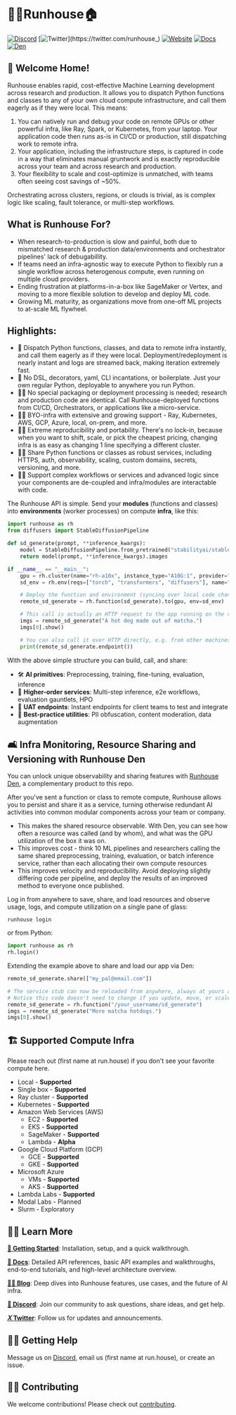 # 🏃‍♀️Runhouse🏠

[![Discord](https://dcbadge.vercel.app/api/server/RnhB6589Hs?compact=true&style=flat)](https://discord.gg/RnhB6589Hs)
[![Twitter](https://img.shields.io/twitter/url/https/twitter.com/runhouse_.svg?style=social&label=@runhouse_)](https://twitter.com/runhouse_)
[![Website](https://img.shields.io/badge/run.house-green)](https://www.run.house)
[![Docs](https://img.shields.io/badge/docs-blue)](https://www.run.house/docs)
[![Den](https://img.shields.io/badge/runhouse_den-purple)](https://www.run.house/login)

## 👵 Welcome Home!
Runhouse enables rapid, cost-effective Machine Learning development across research and production. 
It allows you to dispatch Python functions and classes to any of your own cloud compute infrastructure, and call them 
eagerly as if they were local. This means:
1. You can natively run and debug your code on remote GPUs or other powerful infra, like Ray, Spark, or Kubernetes, 
from your laptop. Your application code then runs as-is in CI/CD or production, still dispatching work to remote infra.
2. Your application, including the infrastructure steps, is captured in code in a way that eliminates manual gruntwork 
and is exactly reproducible across your team and across research and production. 
3. Your flexibility to scale and cost-optimize is unmatched, with teams often seeing cost savings of ~50%. 

Orchestrating across clusters, regions, or clouds is trivial, as is complex logic like scaling, fault 
tolerance, or multi-step workflows.

## What is Runhouse For?
* When research-to-production is slow and painful, both due to mismatched research & production data/environments and orchestrator pipelines' lack of debugabillity. 
* If teams need an infra-agnostic way to execute Python to flexibly run a single workflow across heterogenous compute, even running on multiple cloud providers. 
* Ending frustration at platforms-in-a-box like SageMaker or Vertex, and moving to a more flexible solution to develop and deploy ML code. 
* Growing ML maturity, as organizations move from one-off ML projects to at-scale ML flywheel.

## Highlights:
* 🚀 Dispatch Python functions, classes, and data to remote infra instantly, and call them eagerly as if they were local. Deployment/redeployment is nearly instant and logs are streamed back, making iteration extremely fast. 
* 🐍 No DSL, decorators, yaml, CLI incantations, or boilerplate. Just your own regular Python, deployable to anywhere you run Python.
* 👩‍🔬 No special packaging or deployment processing is needed; research and production code are identical. Call Runhouse-deployed functions from CI/CD, Orchestrators, or applications like a micro-service. 
* 👩‍🎓 BYO-infra with extensive and growing support - Ray, Kubernetes, AWS, GCP, Azure, local, on-prem, and more.
* 👩‍🚀 Extreme reproducibility and portability. There's no lock-in, because when you want to shift, scale, or pick the cheapest pricing, changing infra is as easy as changing 1 line specifying a different cluster.
* 👷‍♀️ Share Python functions or classes as robust services, including HTTPS, auth, observability, scaling, custom domains, secrets, versioning, and more.
* 👩‍🍳 Support complex workflows or services and advanced logic since your components are de-coupled and infra/modules are interactable with code.  

The Runhouse API is simple. Send your **modules** (functions and classes) into **environments** (worker processes) on compute
**infra**, like this:

```python
import runhouse as rh
from diffusers import StableDiffusionPipeline

def sd_generate(prompt, **inference_kwargs):
    model = StableDiffusionPipeline.from_pretrained("stabilityai/stable-diffusion-2-base").to("cuda")
    return model(prompt, **inference_kwargs).images

if __name__ == "__main__":
    gpu = rh.cluster(name="rh-a10x", instance_type="A10G:1", provider="aws")
    sd_env = rh.env(reqs=["torch", "transformers", "diffusers"], name="sd_generate")

    # Deploy the function and environment (syncing over local code changes and installing dependencies)
    remote_sd_generate = rh.function(sd_generate).to(gpu, env=sd_env)

    # This call is actually an HTTP request to the app running on the remote server
    imgs = remote_sd_generate("A hot dog made out of matcha.")
    imgs[0].show()

    # You can also call it over HTTP directly, e.g. from other machines or languages
    print(remote_sd_generate.endpoint())
```

With the above simple structure you can build, call, and share:
* 🛠️ **AI primitives**: Preprocessing, training, fine-tuning, evaluation, inference
* 🚀 **Higher-order services**: Multi-step inference, e2e workflows, evaluation gauntlets, HPO
* 🧪 **UAT endpoints**: Instant endpoints for client teams to test and integrate
* 🦺 **Best-practice utilities**: PII obfuscation, content moderation, data augmentation


## 🛋️ Infra Monitoring, Resource Sharing and Versioning with Runhouse Den

You can unlock unique observability and sharing features with
[Runhouse Den](https://www.run.house/dashboard), a complementary product to this repo.

After you've sent a function or class to remote compute, Runhouse allows you to persist and share it as
a service, turning otherwise redundant AI activities into common modular components across your team or company.
* This makes the shared resource observable. With Den, you can see how often a resource was called (and by whom), and what was the GPU utilization of the box it was on.
* This improves cost - think 10 ML pipelines and researchers calling the same shared preprocessing, training, evaluation, or batch inference service, rather than each allocating their own compute resources
* This improves velocity and reproducibility. Avoid deploying slightly differing code per pipeline, and deploy the results of an improved method to everyone once published.

Log in from anywhere to save, share, and load resources and observe usage, logs, and compute utilization on a single pane of glass:
```shell
runhouse login
```
or from Python:
```python
import runhouse as rh
rh.login()
```

Extending the example above to share and load our app via Den:

```python
remote_sd_generate.share(["my_pal@email.com"])

# The service stub can now be reloaded from anywhere, always at yours and your collaborators' fingertips
# Notice this code doesn't need to change if you update, move, or scale the service
remote_sd_generate = rh.function("/your_username/sd_generate")
imgs = remote_sd_generate("More matcha hotdogs.")
imgs[0].show()
```

## <h2 id="supported-infra"> 🏗️ Supported Compute Infra </h2>

Please reach out (first name at run.house) if you don't see your favorite compute here.
  - Local - **Supported**
  - Single box - **Supported**
  - Ray cluster - **Supported**
  - Kubernetes - **Supported**
  - Amazon Web Services (AWS)
    - EC2 - **Supported**
    - EKS - **Supported**
    - SageMaker - **Supported**
    - Lambda - **Alpha**
  - Google Cloud Platform (GCP)
    - GCE - **Supported**
    - GKE - **Supported**
  - Microsoft Azure
    - VMs - **Supported**
    - AKS - **Supported**
  - Lambda Labs - **Supported**
  - Modal Labs - Planned
  - Slurm - Exploratory

## 👨‍🏫 Learn More

[**🐣 Getting Started**](https://www.run.house/docs/tutorials/cloud_quick_start): Installation, setup, and a quick walkthrough.

[**📖 Docs**](https://www.run.house/docs):
Detailed API references, basic API examples and walkthroughs, end-to-end tutorials, and high-level architecture overview.

[**👩‍💻 Blog**](https://www.run.house/blog): Deep dives into Runhouse features, use cases, and the future of AI
infra.

[**👾 Discord**](https://discord.gg/RnhB6589Hs): Join our community to ask questions, share ideas, and get help.

[**𝑋 Twitter**](https://twitter.com/runhouse_): Follow us for updates and announcements.

## 🙋‍♂️ Getting Help

Message us on [Discord](https://discord.gg/RnhB6589Hs), email us (first name at run.house), or create an issue.

## 👷‍♀️ Contributing

We welcome contributions! Please check out [contributing](CONTRIBUTING.md).

